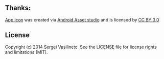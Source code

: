 ## Thanks:

[App icon](codereview/src/main/res/drawable-xxhdpi/ic_launcher.png) was created via [Android Asset studio](http://romannurik.github.io/AndroidAssetStudio/) and is licensed by [CC BY 3.0](http://creativecommons.org/licenses/by/3.0/)


## License

Copyright (c) 2014 Sergei Vasilinetc. See the [LICENSE](LICENSE) file for license rights and limitations (MIT).
